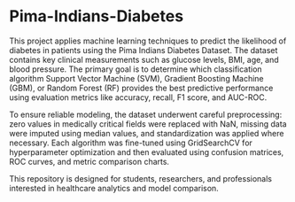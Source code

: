 # Pima-Indians-Diabetes
This project applies machine learning techniques to predict the likelihood of diabetes in patients using the Pima Indians Diabetes Dataset. The dataset contains key clinical measurements such as glucose levels, BMI, age, and blood pressure. The primary goal is to determine which classification algorithm Support Vector Machine (SVM), Gradient Boosting Machine (GBM), or Random Forest (RF) provides the best predictive performance using evaluation metrics like accuracy, recall, F1 score, and AUC-ROC.

To ensure reliable modeling, the dataset underwent careful preprocessing: zero values in medically critical fields were replaced with NaN, missing data were imputed using median values, and standardization was applied where necessary. Each algorithm was fine-tuned using GridSearchCV for hyperparameter optimization and then evaluated using confusion matrices, ROC curves, and metric comparison charts.

This repository is designed for students, researchers, and professionals interested in healthcare analytics and model comparison.
